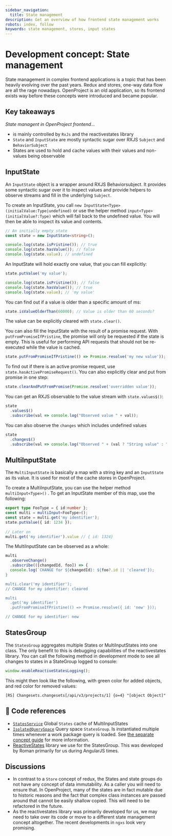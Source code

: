```yaml
---
sidebar_navigation:
  title: State management
description: Get an overview of how frontend state management works
robots: index, follow
keywords: state management, stores, input states
---
```


# Development concept: State management

State management in complex frontend applications is a topic that has been heavily evolving over the past years. Redux and stores, one-way data flow are all the rage nowadays. OpenProject is an old application, so its frontend exists way before these concepts were introduced and became popular.



## Key takeaways

*State managent in OpenProject frontend...*

- is mainly controlled by `RxJs` and the reactivestates library
- `State` and `InputState` are mostly syntactic sugar over RXJS `Subject` and `BehaviorSubject`
- States are used to hold and cache values with their values and non-values being observable



## InputState

An `InputState` object is a wrapper around RXJS Behaviorsubject. It provides some syntactic sugar over it to inspect values and provide helpers to observe streams and fill in the underlying `Subject`.

To create an InputState, you call `new InputState<Type>(initialValue:Type|undefined)` or use the helper method `input<Type>(initialValue?:Type)` which will fall back to the undefined value. You will then be able to inspect its value and contents.

```typescript
// An initially empty state
const state = new InputState<string>();

console.log(state.isPristine()); // true
console.log(state.hasValue()); // false
console.log(state.value); // undefined
```



An InputState will hold exactly one value, that you can fill explicitly:

```typescript
state.putValue('my value');

console.log(state.isPristine()); // false
console.log(state.hasValue()); // true
console.log(state.value); // 'my value'
```



You can find out if a value is older than a specific amount of ms:

```typescript
state.isValueOlderThan(60000); // Value is older than 60 seconds?
```



The value can be explicitly cleared with `state.clear()`.

You can also fill the InputState with the result of a promise request. With `putFromPromiseIfPristine`, the promise will only be requested if the state is empty. This is useful for performing API requests that should not be re-executed while the value is cached.

```typescript
state.putFromPromiseIfPristine(() => Promise.resolve('my new value'));
```



To find out if there is an active promise request, use `state.hasActivePromiseRequest()`. You can also explicitly clear and put from promise in one step:

```typescript
state.clearAndPutFromPromise(Promise.resolve('overridden value'));
```



You can get an RXJS observable to the value stream with `state.values$()`:

```typescript
state
  .values$()
  .subscribe(val => console.log("Observed value " + val));
```

You can also observe the `changes` which includes undefined values

```typescript
state
  .changes$()
  .subscribe(val => console.log("Observed " + (val ? "String value" : "Undefined"));
```



## MultiInputState

The `MultiInputState` is basically a map with a string key and an `InputState` as its value. It is used for most of the cache stores in OpenProject.



To create a MultiInputState, you can use the helper method `multiInput<Type>()` . To get an InputState member of this map, use the following:

```typescript
export type FooType = { id:number };
const multi = multiInput<FooType>();
const state = multi.get('my identifier');
state.putValue({ id: 1234 });
               
// Later on
multi.get('my identifier').value // { id: 1324}
```

The MultiInputState can be observed as a whole:

```typescript
multi
  .observeChange()
  .subscribe(([changedId, foo]) => {
  console.log(`CHANGE for ${changedId}: ${foo?.id || 'cleared'});
}

multi.clear('my identifier');
// CHANGE for my identifier: cleared

multi
  .get('my identifier')
  .putFromPromiseIfPristine(() => Promise.resolve({ id: 'new' }));

// CHANGE for my identifier: new
```





## StatesGroup

The `StatesGroup` aggregates multiple States or MultiInputStates into one class. The only benefit to this is debugging capabilities of the reactivestates library. You can call the following method in development mode to see all changes to states in a StateGroup logged to console:

```typescript
window.enableReactiveStatesLogging();
```

This might then look like the following, with green color for added objects, and red color for removed values:

```
[RS] Changesets.changesets[/api/v3/projects/1] {o=4} "[object Object]"
```



## 🔗 Code references

- [`StatesService`](https://github.com/opf/openproject/blob/dev/frontend/src/app/components/states.service.ts) Global `States` cache of MultiInputStates
- [`IsolatedQuerySpace`](https://github.com/opf/openproject/blob/dev/frontend/src/app/modules/work_packages/query-space/isolated-query-space.ts) Query space `StatesGroup`. Is instantiated multiple times whenever a work package query is loaded. See [the separate concept guide](../queries) for more information.
- [ReactiveStates](https://github.com/ReactiveStates/reactivestates)  library we use for the StatesGroup. This was developed by Roman primarily for us during AngularJS times.



## Discussions

- In contrast to a `Store` concept of redux, the States and state groups do not have any concept of data immutability. As a caller you will need to ensure that. In OpenProject, many of the states are in fact mutable due to historic reasons and the fact that complex class instances are passed around that cannot be easily shallow copied. This will need to be refactored in the future.
- As the reactivestates library was primarily developed for us, we may need to take over its code or move to a different state management concept altogether. The recent developments in `ngxs` look very promising.